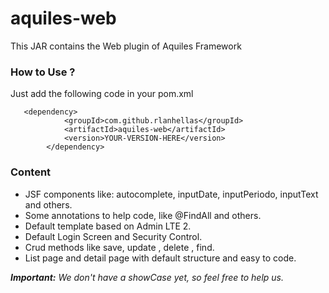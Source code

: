 
# aquiles-web
This JAR contains the Web plugin of Aquiles Framework


### How to Use ? 
Just add the following code in your pom.xml

       <dependency>
                <groupId>com.github.rlanhellas</groupId>
                <artifactId>aquiles-web</artifactId>
                <version>YOUR-VERSION-HERE</version>
            </dependency>



### Content 
- JSF components like: autocomplete, inputDate, inputPeriodo, inputText and others. 
- Some annotations to help code, like @FindAll and others. 
- Default template based on Admin LTE 2.
- Default Login Screen and Security Control.
- Crud methods like save, update , delete , find.
- List page and detail page with default structure and easy to code.

***Important:** We don't have a showCase yet, so feel free to help us.*


